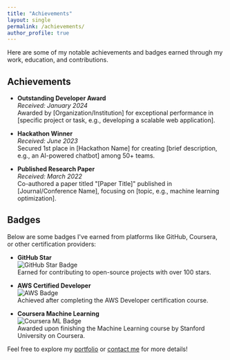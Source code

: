 ```yaml
---
title: "Achievements"
layout: single
permalink: /achievements/
author_profile: true
---
```


Here are some of my notable achievements and badges earned through my work, education, and contributions.

## Achievements
- **Outstanding Developer Award**  
  *Received: January 2024*  
  Awarded by [Organization/Institution] for exceptional performance in [specific project or task, e.g., developing a scalable web application].

- **Hackathon Winner**  
  *Received: June 2023*  
  Secured 1st place in [Hackathon Name] for creating [brief description, e.g., an AI-powered chatbot] among 50+ teams.

- **Published Research Paper**  
  *Received: March 2022*  
  Co-authored a paper titled "[Paper Title]" published in [Journal/Conference Name], focusing on [topic, e.g., machine learning optimization].

## Badges
Below are some badges I've earned from platforms like GitHub, Coursera, or other certification providers:

- **GitHub Star**  
  ![GitHub Star Badge](/assets/images/badges/github-star.png)  
  Earned for contributing to open-source projects with over 100 stars.

- **AWS Certified Developer**  
  ![AWS Badge](/assets/images/badges/aws-developer.png)  
  Achieved after completing the AWS Developer certification course.

- **Coursera Machine Learning**  
  ![Coursera ML Badge](/assets/images/badges/coursera-ml.png)  
  Awarded upon finishing the Machine Learning course by Stanford University on Coursera.

Feel free to explore my [portfolio](/projects/) or [contact me](/contact/) for more details!
